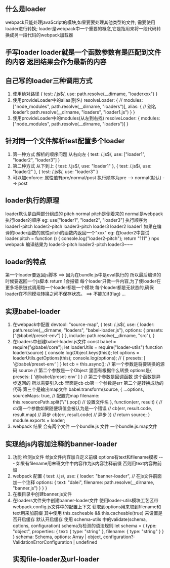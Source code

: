 ## 什么是loader
webpack只能处理javaScript的模块,如果要要处理其他类型的文件; 需要使用loader进行转换;
loader是webpack中一个重要的概念,它是指用来将一段代码转换成另一段代码的webpack加载器

## 手写loader loader就是一个函数参数有是匹配到文件的内容 返回结果会作为最新的内容
## 自己写的loader三种调用方式
1. 使用绝对路径
{
    test: /\.js$/,
    use: path.resolve(__dirname, "loaderxxx")
}
2. 使用provideLoader中的alias(别名)
resolveLoader: { 
    // modules: ["node_modules", path.resolve(__dirname, "loaders")],
    alias: {  // 别名
        loader1: path.resolve(__dirname, "loaders", "loader1.js") 
    }
}
3. 使用provideLoader中的modules(从左到右找)
resolveLoader: { 
    modules: ["node_modules", path.resolve(__dirname, "loaders")]
}

## 针对同一个文件解析test配置多个loader 
1. 第一种方式 解析的顺序问题 从右向左
{
    test: /\.js$/,
    use: ["loader1", "loader2", "loader3"]
}
2. 第二种方式 从下到上
{
    test: /\.js$/,
    use: "loader1"
},
{
    test: /\.js$/,
    use: "loader2"
},
{
    test: /\.js$/,
    use: "loader3"
}
3. 可以加enforce: 属性值有pre/normal/post 
执行顺序为pre --> normal(默认) --> post 

## loader执行的原理
loader默认是由两部分组成的 pitch normal
pitch是倒着来的 normal是webpack执行loader的顺序
eg: use["loader1", "loader2", "loader3"]
执行顺序为
loader1-pitch loader2-pitch loader3-pitch loader3 loader2 loader1 
如果在编译的loader函数的属性pitch的函数内返回一个"xxx"
eg:
在loader2中尝试
loader.pitch = function () {
    console.log("loader2-pitch");
    return "111"
}
npx webpack 编译结果为
loader3-pitch
loader2-pitch
loader3~~~

## loader的特点
第一个loader要返回js脚本 ==> 因为在bundle.js中是eval执行的 所以最后编译的时候要返回一个js脚本 return 1会报错
每个loader只做一件内容,为了使loader在更多场景链式调用每一个loader都是一个模块
每个loader都是无状态的,确保loader在不同模块转换之间不保存状态。 ==> 不能加if(flag) ...



## 实现babel-loader 
1. 在webpack中配置
devtool: "source-map",
{
    test: /\.js$/,
    use: {
        loader: path.resolve(__dirname, "loaders", "babel-loader.js"),
        options: {
            presets: ["@babel/preset-env"]
        }
    },
    include: path.resolve(__dirname, "src"),
}
2. 在loaders中创建babel-loader.js文件
const babel = require("@babel/core");
let loaderUtils = require("loader-utils")
function loader(source) {
    console.log(Object.keys(this));
    let options = loaderUtils.getOptions(this);
    console.log(options); // { presets: [ '@babel/preset-env' ] } 
    let cb = this.async();
    // 第一个参数是将要转换的源码 source
    // 第二个参数是一个Object 里面有根据什么转换 options是{ presets: [ '@babel/preset-env' ] } 
    // 第三个参数是回调函数 这个函数是异步返回的 所以需要引入cb 里面是cb cb第一个参数是err 第二个是转换成功的代码 第三个是输出map文件
    babel.transform(source, {
        ...options,
        sourceMaps: true, // 配置完map
        filename: this.resourcePath.split("/").pop() // 设置文件名
    }, function(err, result) {
        // cb第一个参数如果随便填值会被认为是一个错误
        // cb(err, result.code, result.map) // 异步
        cb(err, result.code) // 异步
    })
    // return source;
}
module.exports = loader;
3. webpack 结果
会有两个文件 一个bundle.js 文件 一个bundle.js.map文件


## 实现给js内容加注释的banner-loader
1. 功能 检测js文件 给js文件内容加自定义前缀 options有text和filename模板 --- 如果有filename用末班文件中内容作为js内容注释前缀 否则用text内容做前缀
2. webpack 配置
{
    test: /\.js/,
    use: {
        loader: "banner-loader", // 在js文件前面加一个注释
        options: {
            text: "dalei",
            filename: path.resolve(__dirname, "banner.js")
        }
    }
}
3. 在根目录中创建banner.js文件
4. 在loaders文件夹中创建banner-loader文件
使用loader-utils模块工艺区带webpack.config.js文件中的配置上下文 获取到options用来取到filename和text用来加前缀
其中使用 this.cacheable && this.cacheable(true) 来设置是否开启缓存 默认开启缓存
使用 schema-utils 中的validate(schema, options, configuration)
schema为检测的语法规则
 let schema = {
    type: "object",
    properties: {
        text: {
            type: "string"
        },
        filename: {
            type: "string"
        }
    }
}
schema: Schema,
options: Array<object> | object, 
configuration?: ValidationErrorConfiguration | undefined



## 实现file-loader及url-loader
